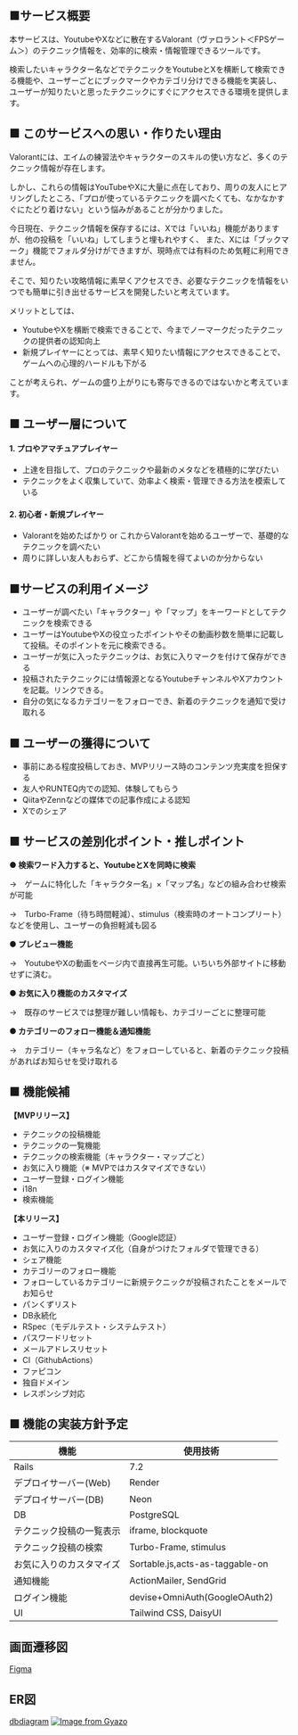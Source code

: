 ## ■サービス概要

本サービスは、YoutubeやXなどに散在するValorant（ヴァロラント＜FPSゲーム＞）のテクニック情報を、効率的に検索・情報管理できるツールです。


検索したいキャラクター名などでテクニックをYoutubeとXを横断して検索できる機能や、ユーザーごとにブックマークやカテゴリ分けできる機能を実装し、
ユーザーが知りたいと思ったテクニックにすぐにアクセスできる環境を提供します。

## ■ このサービスへの思い・作りたい理由

Valorantには、エイムの練習法やキャラクターのスキルの使い方など、多くのテクニック情報が存在します。

しかし、これらの情報はYouTubeやXに大量に点在しており、周りの友人にヒアリングしたところ、「プロが使っているテクニックを調べたくても、なかなかすぐにたどり着けない」という悩みがあることが分かりました。

今日現在、テクニック情報を保存するには、Xでは「いいね」機能がありますが、他の投稿を「いいね」してしまうと埋もれやすく、
また、Xには「ブックマーク」機能でフォルダ分けができますが、現時点では有料のため気軽に利用できません。

そこで、知りたい攻略情報に素早くアクセスでき、必要なテクニックを情報をいつでも簡単に引き出せるサービスを開発したいと考えています。

メリットとしては、
- YoutubeやXを横断で検索できることで、今までノーマークだったテクニックの提供者の認知向上
- 新規プレイヤーにとっては、素早く知りたい情報にアクセスできることで、ゲームへの心理的ハードルも下がる

ことが考えられ、ゲームの盛り上がりにも寄与できるのではないかと考えています。

## ■ ユーザー層について

#### 1. プロやアマチュアプレイヤー
  - 上達を目指して、プロのテクニックや最新のメタなどを積極的に学びたい
  - テクニックをよく収集していて、効率よく検索・管理できる方法を模索している
#### 2. 初心者・新規プレイヤー
  - Valorantを始めたばかり or これからValorantを始めるユーザーで、基礎的なテクニックを調べたい
  - 周りに詳しい友人もおらず、どこから情報を得てよいのか分からない

## ■サービスの利用イメージ

- ユーザーが調べたい「キャラクター」や「マップ」をキーワードとしてテクニックを検索できる
- ユーザーはYoutubeやXの役立ったポイントやその動画秒数を簡単に記載して投稿。そのポイントを元に検索できる。
- ユーザーが気に入ったテクニックは、お気に入りマークを付けて保存ができる
- 投稿されたテクニックには情報源となるYoutubeチャンネルやXアカウントを記載。リンクできる。
- 自分の気になるカテゴリーをフォローでき、新着のテクニックを通知で受け取れる

## ■ ユーザーの獲得について

- 事前にある程度投稿しておき、MVPリリース時のコンテンツ充実度を担保する
- 友人やRUNTEQ内での認知、体験してもらう
- QiitaやZennなどの媒体での記事作成による認知
- Xでのシェア

## ■ サービスの差別化ポイント・推しポイント

**● 検索ワード入力すると、YoutubeとXを同時に検索**

→　ゲームに特化した「キャラクター名」×「マップ名」などの組み合わせ検索が可能

→　Turbo-Frame（待ち時間軽減）、stimulus（検索時のオートコンプリート）などを使用し、ユーザーの負担軽減も図る

**● プレビュー機能**

→　YoutubeやXの動画をページ内で直接再生可能。いちいち外部サイトに移動せずに済む。

**● お気に入り機能のカスタマイズ**

→　既存のサービスでは整理が難しい情報も、カテゴリーごとに整理可能

**● カテゴリーのフォロー機能＆通知機能**

→　カテゴリー（キャラ名など）をフォローしていると、新着のテクニック投稿があればお知らせを受け取れる

## ■ 機能候補

**【MVPリリース】**
- テクニックの投稿機能
- テクニックの一覧機能
- テクニックの検索機能（キャラクター・マップごと）
- お気に入り機能（※ MVPではカスタマイズできない）
- ユーザー登録・ログイン機能
- i18n
- 検索機能


**【本リリース】**
- ユーザー登録・ログイン機能（Google認証）
- お気に入りのカスタマイズ化（自身がつけたフォルダで管理できる）
- シェア機能
- カテゴリーのフォロー機能
- フォローしているカテゴリーに新規テクニックが投稿されたことをメールでお知らせ
- パンくずリスト
- DB永続化
- RSpec（モデルテスト・システムテスト）
- パスワードリセット
- メールアドレスリセット
- CI（GithubActions）
- ファピコン
- 独自ドメイン
- レスポンシブ対応

## ■ 機能の実装方針予定
| 機能            | 使用技術                                               |
|----------------|--------------------------------------------------------|
| Rails   | 7.2        |
| デプロイサーバー(Web)   | Render        |
| デプロイサーバー(DB)   | Neon        |
| DB   | PostgreSQL        |
| テクニック投稿の一覧表示   | iframe, blockquote        |
| テクニック投稿の検索   | Turbo-Frame, stimulus        |
| お気に入りのカスタマイズ | Sortable.js,acts-as-taggable-on                |
| 通知機能      | ActionMailer, SendGrid                             |
| ログイン機能    | devise+OmniAuth(GoogleOAuth2) |
| UI             | Tailwind CSS, DaisyUI                                   |

## 画面遷移図
[Figma](https://www.figma.com/design/sg79BYQysGnZ3rH7HbFXIe/%E7%94%BB%E9%9D%A2%E9%81%B7%E7%A7%BB%E5%9B%B3?node-id=0-1&t=ngO00vTTUwk5as8I-1)

## ER図
[dbdiagram](https://dbdiagram.io/d/valorant_portal-67c56c7a263d6cf9a0032850)
[![Image from Gyazo](https://i.gyazo.com/6cdd2c0680669c83647e487ac8af32b1.png)](https://gyazo.com/6cdd2c0680669c83647e487ac8af32b1)